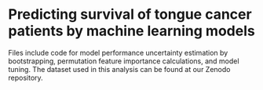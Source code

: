 # Predicting survival of tongue cancer patients by machine learning models
Files include code for model performance uncertainty estimation by bootstrapping, permutation feature importance calculations, and model tuning. The dataset used in this analysis can be found at our Zenodo repository.

